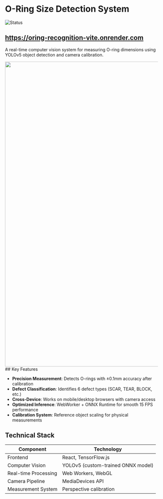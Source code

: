 # O-Ring Size Detection System
![Status](https://img.shields.io/badge/Status-Development-brightgreen)

## <a href="https://oring-recognition-vite.onrender.com" target="_blank">https://oring-recognition-vite.onrender.com</a>


A real-time computer vision system for measuring O-ring dimensions using YOLOv5 object detection and camera calibration.

<!--![Screenshot](https://cdn.glitch.global/79283f6f-ef1e-4285-822b-eaefe68c462e/orning.jpg?v=1751228266800)-->
<img src="https://cdn.glitch.global/79283f6f-ef1e-4285-822b-eaefe68c462e/orning.jpg?v=1751228266800" height="1000">
## Key Features

- **Precision Measurement**: Detects O-rings with ±0.1mm accuracy after calibration
- **Defect Classification**: Identifies 6 defect types (SCAR, TEAR, BLOCK, etc.)
- **Cross-Device**: Works on mobile/desktop browsers with camera access
- **Optimized Inference**: WebWorker + ONNX Runtime for smooth 15 FPS performance
- **Calibration System**: Reference object scaling for physical measurements

## Technical Stack

| Component               | Technology                          |
|-------------------------|-------------------------------------|
| Frontend                | React, TensorFlow.js                |
| Computer Vision         | YOLOv5 (custom-trained ONNX model)  |
| Real-time Processing    | Web Workers, WebGL                 |
| Camera Pipeline         | MediaDevices API                    |
| Measurement System      | Perspective calibration             |


